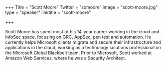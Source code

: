 +++
Title = "Scott Moore"
Twitter = "somoore"
image = "scott-moore.jpg"
type = "speaker"
linktitle = "scott-moore"

+++

<p>Scott Moore has spent most of his 14-year career working in the cloud and InfoSec space, focusing on GRC, AppSec, pen test and automation. He currently helps Microsoft clients migrate and secure their infrastructure and applications in the cloud, working as a technology solutions professional on the Microsoft Global Blackbelt team. Prior to Microsoft, Scott worked at Amazon Web Services, where he was a Security Architect. <p>
